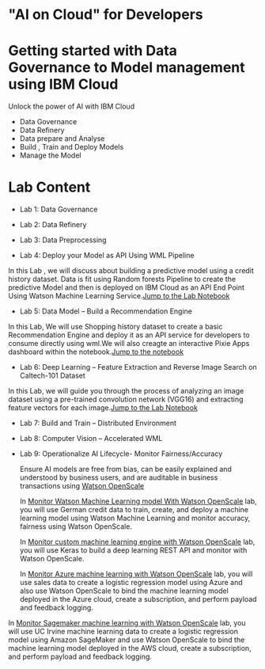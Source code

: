 # "AI on Cloud" for Developers
# Getting started with Data Governance to Model management using IBM Cloud

Unlock the power of AI with IBM Cloud

  - Data Governance
  - Data Refinery 
  - Data prepare and Analyse
  - Build , Train and Deploy Models
  - Manage the Model

# Lab Content

  -  Lab 1: Data Governance

  - Lab 2: Data Refinery

  - Lab 3: Data Preprocessing 

  - Lab 4: Deploy your Model as API Using WML Pipeline
  
In this Lab , we will discuss about building a predictive model using a credit history dataset.
Data is fit using Random forests Pipeline to create the predictive Model and then is deployed on IBM Cloud as an API End Point Using Watson Machine Learning Service.[Jump to the Lab Notebook](https://github.com/krishnac7/theWatsonStudioExperience/blob/master/notebooks/loanEligibilityWML.ipynb
)

  - Lab 5: Data Model – Build a Recommendation Engine
  
  In this Lab, We will use Shopping history dataset to create a basic Recommendation Engine and deploy it as an API service for developers to consume directly using wml.We will also creagte an interactive Pixie Apps dashboard within the notebook.[Jump to the notebook](https://github.com/krishnac7/theWatsonStudioExperience/blob/master/notebooks/Product_Recommendation_app.ipynb)

  - Lab 6: Deep Learning – Feature Extraction and Reverse Image Search on Caltech-101 Dataset
  
  In this Lab, we  will guide you through the process of analyzing an image dataset using a pre-trained convolution network (VGG16) and extracting feature vectors for each image.[Jump to the Lab Notebook](https://github.com/krishnac7/Reverse_image_search)
  - Lab 7: Build and Train – Distributed Environment

  - Lab 8: Computer Vision – Accelerated WML



  - Lab 9: Operationalize AI Lifecycle- Monitor Fairness/Accuracy
  
    Ensure AI models are free from bias, can be easily explained and understood by business users, and are auditable in     business transactions using [Watson OpenScale](https://cloud.ibm.com/docs/services/ai-openscale?topic=ai-openscale-gettingstarted#gettingstarted)
  
    In [Monitor Watson Machine Learning model With Watson OpenScale](https://developer.ibm.com/patterns/monitor-performance-fairness-and-quality-of-a-wml-model-with-ai-openscale-apis/) lab, you will use German credit data to train, create, and deploy a machine learning model using Watson Machine Learning and monitor accuracy, fairness using Watson OpenScale.
    
    In [Monitor custom machine learning engine with Watson OpenScale](https://developer.ibm.com/patterns/monitor-custom-machine-learning-engine-with-ai-openscale/) lab, you will use Keras to build a deep learning REST API and monitor with Watson OpenScale.

    In [Monitor Azure machine learning with Watson OpenScale](https://developer.ibm.com/patterns/monitor-azure-machine-learning-studio-models-with-ai-openscale/) lab, you will use sales data to create a logistic regression model using Azure and also use Watson OpenScale to bind the machine learning model deployed in the Azure cloud, create a subscription, and perform payload and feedback logging.

   In [Monitor Sagemaker machine learning with Watson OpenScale](https://developer.ibm.com/patterns/monitor-amazon-sagemaker-machine-learning-models-with-ai-openscale/) lab, you will use UC Irvine machine learning data to create a logistic regression model using Amazon SageMaker and use Watson OpenScale to bind the machine learning model deployed in the AWS cloud, create a subscription, and perform payload and feedback logging.
